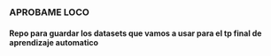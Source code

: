 ### APROBAME LOCO
#### Repo para guardar los datasets que vamos a usar para el tp final de aprendizaje automatico